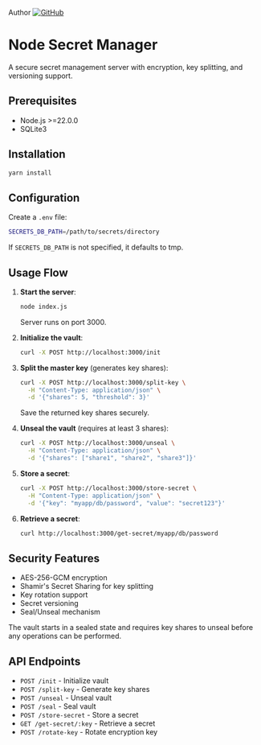 Author [![GitHub](https://img.shields.io/badge/GitHub-sujoydev99-blue?style=flat&logo=github)](https://github.com/sujoydev99)

# Node Secret Manager

A secure secret management server with encryption, key splitting, and versioning support.

## Prerequisites

- Node.js >=22.0.0
- SQLite3

## Installation

```sh
yarn install
```

## Configuration

Create a `.env` file:

```sh
SECRETS_DB_PATH=/path/to/secrets/directory
```

If `SECRETS_DB_PATH` is not specified, it defaults to tmp.

## Usage Flow

1. **Start the server**:

   ```sh
   node index.js
   ```

   Server runs on port 3000.

2. **Initialize the vault**:

   ```sh
   curl -X POST http://localhost:3000/init
   ```

3. **Split the master key** (generates key shares):

   ```sh
   curl -X POST http://localhost:3000/split-key \
     -H "Content-Type: application/json" \
     -d '{"shares": 5, "threshold": 3}'
   ```

   Save the returned key shares securely.

4. **Unseal the vault** (requires at least 3 shares):

   ```sh
   curl -X POST http://localhost:3000/unseal \
     -H "Content-Type: application/json" \
     -d '{"shares": ["share1", "share2", "share3"]}'
   ```

5. **Store a secret**:

   ```sh
   curl -X POST http://localhost:3000/store-secret \
     -H "Content-Type: application/json" \
     -d '{"key": "myapp/db/password", "value": "secret123"}'
   ```

6. **Retrieve a secret**:
   ```sh
   curl http://localhost:3000/get-secret/myapp/db/password
   ```

## Security Features

- AES-256-GCM encryption
- Shamir's Secret Sharing for key splitting
- Key rotation support
- Secret versioning
- Seal/Unseal mechanism

The vault starts in a sealed state and requires key shares to unseal before any operations can be performed.

## API Endpoints

- `POST /init` - Initialize vault
- `POST /split-key` - Generate key shares
- `POST /unseal` - Unseal vault
- `POST /seal` - Seal vault
- `POST /store-secret` - Store a secret
- `GET /get-secret/:key` - Retrieve a secret
- `POST /rotate-key` - Rotate encryption key

